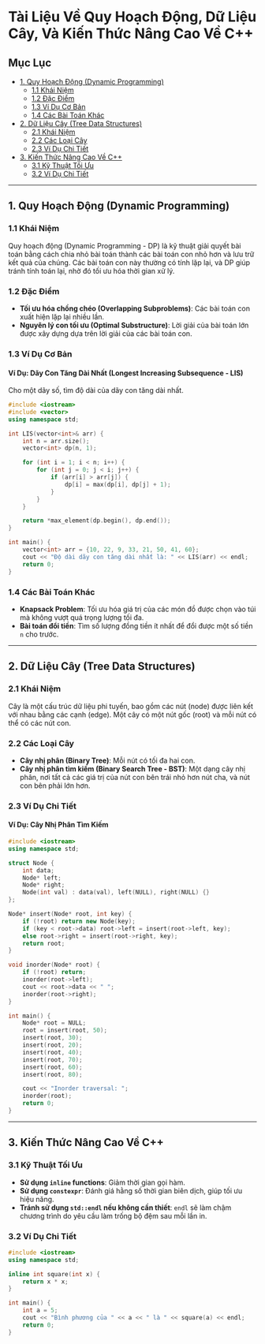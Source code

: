 
# Tài Liệu Về Quy Hoạch Động, Dữ Liệu Cây, Và Kiến Thức Nâng Cao Về C++

## Mục Lục
- [1. Quy Hoạch Động (Dynamic Programming)](#1-quy-hoạch-động-dynamic-programming)
  - [1.1 Khái Niệm](#11-khái-niệm)
  - [1.2 Đặc Điểm](#12-đặc-điểm)
  - [1.3 Ví Dụ Cơ Bản](#13-ví-dụ-cơ-bản)
  - [1.4 Các Bài Toán Khác](#14-các-bài-toán-khác)
- [2. Dữ Liệu Cây (Tree Data Structures)](#2-dữ-liệu-cây-tree-data-structures)
  - [2.1 Khái Niệm](#21-khái-niệm)
  - [2.2 Các Loại Cây](#22-các-loại-cây)
  - [2.3 Ví Dụ Chi Tiết](#23-ví-dụ-chi-tiết)
- [3. Kiến Thức Nâng Cao Về C++](#3-kiến-thức-nâng-cao-về-cpp)
  - [3.1 Kỹ Thuật Tối Ưu](#31-kỹ-thuật-tối-ưu)
  - [3.2 Ví Dụ Chi Tiết](#32-ví-dụ-chi-tiết)

---

## 1. Quy Hoạch Động (Dynamic Programming)

### 1.1 Khái Niệm
Quy hoạch động (Dynamic Programming - DP) là kỹ thuật giải quyết bài toán bằng cách chia nhỏ bài toán thành các bài toán con nhỏ hơn và lưu trữ kết quả của chúng. Các bài toán con này thường có tính lặp lại, và DP giúp tránh tính toán lại, nhờ đó tối ưu hóa thời gian xử lý.

### 1.2 Đặc Điểm
- **Tối ưu hóa chồng chéo (Overlapping Subproblems)**: Các bài toán con xuất hiện lặp lại nhiều lần.
- **Nguyên lý con tối ưu (Optimal Substructure)**: Lời giải của bài toán lớn được xây dựng dựa trên lời giải của các bài toán con.

### 1.3 Ví Dụ Cơ Bản

#### Ví Dụ: Dãy Con Tăng Dài Nhất (Longest Increasing Subsequence - LIS)
Cho một dãy số, tìm độ dài của dãy con tăng dài nhất.

```cpp
#include <iostream>
#include <vector>
using namespace std;

int LIS(vector<int>& arr) {
    int n = arr.size();
    vector<int> dp(n, 1);

    for (int i = 1; i < n; i++) {
        for (int j = 0; j < i; j++) {
            if (arr[i] > arr[j]) {
                dp[i] = max(dp[i], dp[j] + 1);
            }
        }
    }

    return *max_element(dp.begin(), dp.end());
}

int main() {
    vector<int> arr = {10, 22, 9, 33, 21, 50, 41, 60};
    cout << "Độ dài dãy con tăng dài nhất là: " << LIS(arr) << endl;
    return 0;
}
```

### 1.4 Các Bài Toán Khác
- **Knapsack Problem**: Tối ưu hóa giá trị của các món đồ được chọn vào túi mà không vượt quá trọng lượng tối đa.
- **Bài toán đổi tiền**: Tìm số lượng đồng tiền ít nhất để đổi được một số tiền `n` cho trước.

---

## 2. Dữ Liệu Cây (Tree Data Structures)

### 2.1 Khái Niệm
Cây là một cấu trúc dữ liệu phi tuyến, bao gồm các nút (node) được liên kết với nhau bằng các cạnh (edge). Một cây có một nút gốc (root) và mỗi nút có thể có các nút con.

### 2.2 Các Loại Cây
- **Cây nhị phân (Binary Tree)**: Mỗi nút có tối đa hai con.
- **Cây nhị phân tìm kiếm (Binary Search Tree - BST)**: Một dạng cây nhị phân, nơi tất cả các giá trị của nút con bên trái nhỏ hơn nút cha, và nút con bên phải lớn hơn.

### 2.3 Ví Dụ Chi Tiết

#### Ví Dụ: Cây Nhị Phân Tìm Kiếm

```cpp
#include <iostream>
using namespace std;

struct Node {
    int data;
    Node* left;
    Node* right;
    Node(int val) : data(val), left(NULL), right(NULL) {}
};

Node* insert(Node* root, int key) {
    if (!root) return new Node(key);
    if (key < root->data) root->left = insert(root->left, key);
    else root->right = insert(root->right, key);
    return root;
}

void inorder(Node* root) {
    if (!root) return;
    inorder(root->left);
    cout << root->data << " ";
    inorder(root->right);
}

int main() {
    Node* root = NULL;
    root = insert(root, 50);
    insert(root, 30);
    insert(root, 20);
    insert(root, 40);
    insert(root, 70);
    insert(root, 60);
    insert(root, 80);

    cout << "Inorder traversal: ";
    inorder(root);
    return 0;
}
```

---

## 3. Kiến Thức Nâng Cao Về C++

### 3.1 Kỹ Thuật Tối Ưu
- **Sử dụng `inline` functions**: Giảm thời gian gọi hàm.
- **Sử dụng `constexpr`**: Đánh giá hằng số thời gian biên dịch, giúp tối ưu hiệu năng.
- **Tránh sử dụng `std::endl` nếu không cần thiết**: `endl` sẽ làm chậm chương trình do yêu cầu làm trống bộ đệm sau mỗi lần in.

### 3.2 Ví Dụ Chi Tiết

```cpp
#include <iostream>
using namespace std;

inline int square(int x) {
    return x * x;
}

int main() {
    int a = 5;
    cout << "Bình phương của " << a << " là " << square(a) << endl;
    return 0;
}
```
